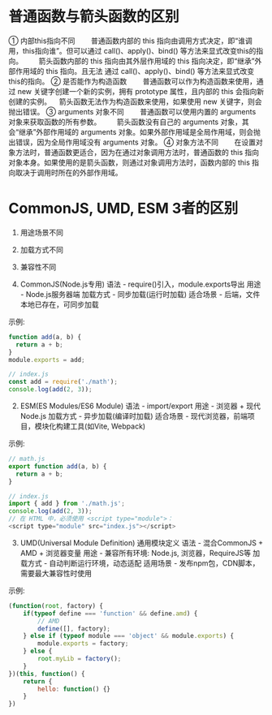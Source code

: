 # 普通函数与箭头函数的区别
① 内部this指向不同        
普通函数内部的 this 指向由调用方式决定，即“谁调用，this指向谁”。但可以通过 call()、apply()、bind() 等方法来显式改变this的指向。        
箭头函数内部的 this 指向由其外层作用域的 this 指向决定，即“继承”外部作用域的 this 指向。且无法 通过 call()、apply()、bind() 等方法来显式改变this的指向。
② 是否能作为构造函数        
普通函数可以作为构造函数来使用，通过 new 关键字创建一个新的实例，拥有 prototype 属性，且内部的 this 会指向新创建的实例。    箭头函数无法作为构造函数来使用，如果使用 new 关键字，则会抛出错误。
③ arguments 对象不同        
普通函数可以使用内置的 arguments 对象来获取函数的所有参数。        
箭头函数没有自己的 arguments 对象，其会“继承”外部作用域的 arguments 对象。如果外部作用域是全局作用域，则会抛出错误，因为全局作用域没有 arguments 对象。
④ 对象方法不同        
在设置对象方法时，普通函数更适合，因为在通过对象调用方法时，普通函数的 this 指向对象本身。如果使用的是箭头函数，则通过对象调用方法时，函数内部的 this 指向取决于调用时所在的外部作用域。

# CommonJS, UMD, ESM 3者的区别
1. 用途场景不同
2. 加载方式不同
3. 兼容性不同

1. CommonJS(Node.js专用)
    语法 - require()引入，module.exports导出
    用途 - Node.js服务器端
    加载方式 - 同步加载(运行时加载)
    适合场景 - 后端，文件本地已存在，可同步加载

示例: 
```js
function add(a, b) {
  return a + b;
}
module.exports = add;

// index.js
const add = require('./math');
console.log(add(2, 3));
```

2. ESM(ES Modules/ES6 Module)
    语法 - import/export
    用途 - 浏览器 + 现代Node.js
    加载方式 - 异步加载(编译时加载)
    适合场景 - 现代浏览器，前端项目，模块化构建工具(如Vite, Webpack)

示例: 
```js
// math.js
export function add(a, b) {
  return a + b;
}

// index.js
import { add } from './math.js';
console.log(add(2, 3));
// 在 HTML 中，必须使用 <script type="module">：
<script type="module" src="index.js"></script>

```

3. UMD(Universal Module Definition) 通用模块定义
    语法 - 混合CommonJS + AMD + 浏览器变量
    用途 - 兼容所有环境: Node.js, 浏览器，RequireJS等
    加载方式 - 自动判断运行环境，动态适配
    适用场景 - 发布npm包，CDN脚本，需要最大兼容性时使用

示例: 
```js
(function(root, factory) {
    if(typeof define === 'function' && define.amd) {
        // AMD
        define([], factory);
    } else if (typeof module === 'object' && module.exports) {
        module.exports = factory;
    } else {
        root.myLib = factory();
    }
})(this, function() {
    return {
        hello: function() {}
    }
})
```